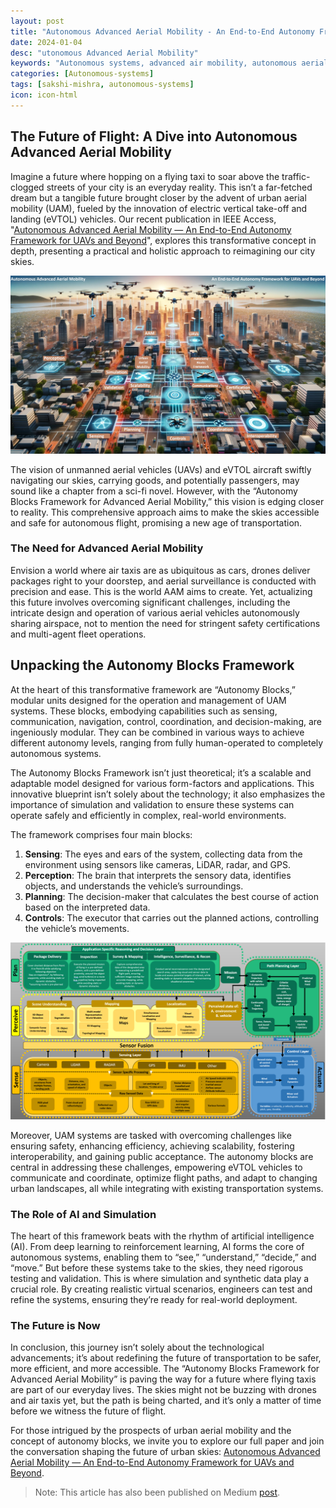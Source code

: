 ```yaml
---
layout: post
title: "Autonomous Advanced Aerial Mobility - An End-to-End Autonomy Framework for UAVs and Beyond."
date: 2024-01-04
desc: "utonomous Advanced Aerial Mobility"
keywords: "Autonomous systems, advanced air mobility, autonomous aerial systems, robotics, unmanned aerial vehicles, urban air mobility, multi-agent fleet operations, certification in aviation"
categories: [Autonomous-systems]
tags: [sakshi-mishra, autonomous-systems]
icon: icon-html
---
```


## The Future of Flight: A Dive into Autonomous Advanced Aerial Mobility

Imagine a future where hopping on a flying taxi to soar above the traffic-clogged streets of your city is an everyday reality. This isn’t a far-fetched dream but a tangible future brought closer by the advent of urban aerial mobility (UAM), fueled by the innovation of electric vertical take-off and landing (eVTOL) vehicles. Our recent publication in IEEE Access, "[Autonomous Advanced Aerial Mobility — An End-to-End Autonomy Framework for UAVs and Beyond](https://ieeexplore.ieee.org/document/10343091)", explores this transformative concept in depth, presenting a practical and holistic approach to reimagining our city skies.

![jpg](./images/AAAM-Mishra-et-al.jpg)

The vision of unmanned aerial vehicles (UAVs) and eVTOL aircraft swiftly navigating our skies, carrying goods, and potentially passengers, may sound like a chapter from a sci-fi novel. However, with the “Autonomy Blocks Framework for Advanced Aerial Mobility,” this vision is edging closer to reality. This comprehensive approach aims to make the skies accessible and safe for autonomous flight, promising a new age of transportation.

### The Need for Advanced Aerial Mobility

Envision a world where air taxis are as ubiquitous as cars, drones deliver packages right to your doorstep, and aerial surveillance is conducted with precision and ease. This is the world AAM aims to create. Yet, actualizing this future involves overcoming significant challenges, including the intricate design and operation of various aerial vehicles autonomously sharing airspace, not to mention the need for stringent safety certifications and multi-agent fleet operations.

## Unpacking the Autonomy Blocks Framework

At the heart of this transformative framework are “Autonomy Blocks,” modular units designed for the operation and management of UAM systems. These blocks, embodying capabilities such as sensing, communication, navigation, control, coordination, and decision-making, are ingeniously modular. They can be combined in various ways to achieve different autonomy levels, ranging from fully human-operated to completely autonomous systems.

The Autonomy Blocks Framework isn’t just theoretical; it’s a scalable and adaptable model designed for various form-factors and applications. This innovative blueprint isn’t solely about the technology; it also emphasizes the importance of simulation and validation to ensure these systems can operate safely and efficiently in complex, real-world environments.

The framework comprises four main blocks:

1. **Sensing**: The eyes and ears of the system, collecting data from the environment using sensors like cameras, LiDAR, radar, and GPS.
2. **Perception**: The brain that interprets the sensory data, identifies objects, and understands the vehicle’s surroundings.
3. **Planning**: The decision-maker that calculates the best course of action based on the interpreted data.
4. **Controls**: The executor that carries out the planned actions, controlling the vehicle’s movements.

![png](./images/Diagram-3.png)

Moreover, UAM systems are tasked with overcoming challenges like ensuring safety, enhancing efficiency, achieving scalability, fostering interoperability, and gaining public acceptance. The autonomy blocks are central in addressing these challenges, empowering eVTOL vehicles to communicate and coordinate, optimize flight paths, and adapt to changing urban landscapes, all while integrating with existing transportation systems.

### The Role of AI and Simulation

The heart of this framework beats with the rhythm of artificial intelligence (AI). From deep learning to reinforcement learning, AI forms the core of autonomous systems, enabling them to “see,” “understand,” “decide,” and “move.” But before these systems take to the skies, they need rigorous testing and validation. This is where simulation and synthetic data play a crucial role. By creating realistic virtual scenarios, engineers can test and refine the systems, ensuring they’re ready for real-world deployment.

### The Future is Now

In conclusion, this journey isn’t solely about the technological advancements; it’s about redefining the future of transportation to be safer, more efficient, and more accessible. The “Autonomy Blocks Framework for Advanced Aerial Mobility” is paving the way for a future where flying taxis are part of our everyday lives. The skies might not be buzzing with drones and air taxis yet, but the path is being charted, and it’s only a matter of time before we witness the future of flight.

For those intrigued by the prospects of urban aerial mobility and the concept of autonomy blocks, we invite you to explore our full paper and join the conversation shaping the future of urban skies: [Autonomous Advanced Aerial Mobility — An End-to-End Autonomy Framework for UAVs and Beyond](https://ieeexplore.ieee.org/document/10343091).

> Note: This article has also been published on Medium [post](https://medium.com/@Sakshi_Mishra/the-future-of-flight-a-dive-into-autonomous-advanced-aerial-mobility-7e6513084a47).
